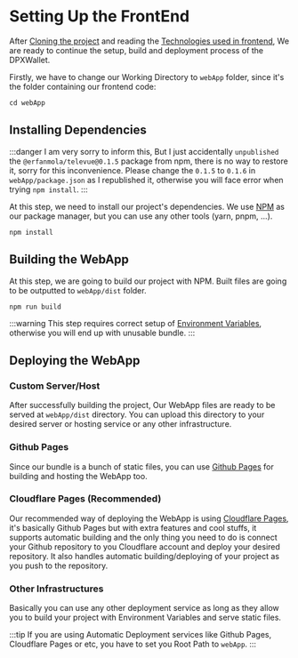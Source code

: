 # Setting Up the FrontEnd

After [Cloning the project](/getting-started#cloning-the-project) and reading the [Technologies used in frontend](/technologies-used#frontend), We are ready to continue the setup, build and deployment process of the DPXWallet.

Firstly, we have to change our Working Directory to `webApp` folder, since it's the folder containing our frontend code:
```shell
cd webApp
```

## Installing Dependencies

:::danger
I am very sorry to inform this, But I just accidentally `unpublished` the `@erfanmola/televue@0.1.5` package from npm, there is no way to restore it, sorry for this inconvenience. Please change the `0.1.5` to `0.1.6` in `webApp/package.json` as I republished it, otherwise you will face error when trying `npm install`. 
:::

At this step, we need to install our project's dependencies. We use [NPM](https://www.npmjs.com/) as our package manager, but you can use any other tools (yarn, pnpm, ...).

```shell
npm install
```

## Building the WebApp

At this step, we are going to build our project with NPM. Built files are going to be outputted to `webApp/dist` folder.

```shell
npm run build
```

:::warning
This step requires correct setup of [Environment Variables](/environment-variables), otherwise you will end up with unusable bundle.
:::

## Deploying the WebApp

### Custom Server/Host

After successfully building the project, Our WebApp files are ready to be served at `webApp/dist` directory. You can upload this directory to your desired server or hosting service or any other infrastructure.

### Github Pages

Since our bundle is a bunch of static files, you can use [Github Pages](https://pages.github.com/) for building and hosting the WebApp too.

### Cloudflare Pages (Recommended)

Our recommended way of deploying the WebApp is using [Cloudflare Pages](https://pages.cloudflare.com/), it's basically Github Pages but with extra features and cool stuffs, it supports automatic building and the only thing you need to do is connect your Github repository to you Cloudflare account and deploy your desired repository. It also handles automatic building/deploying of your project as you push to the repository.

### Other Infrastructures
Basically you can use any other deployment service as long as they allow you to build your project with Environment Variables and serve static files.

:::tip
If you are using Automatic Deployment services like Github Pages, Cloudflare Pages or etc, you have to set you Root Path to `webApp`.
:::